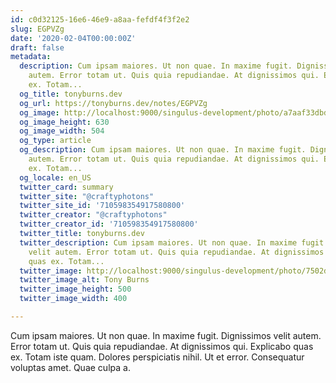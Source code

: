 ```yaml
---
id: c0d32125-16e6-46e9-a8aa-fefdf4f3f2e2
slug: EGPVZg
date: '2020-02-04T00:00:00Z'
draft: false
metadata:
  description: Cum ipsam maiores. Ut non quae. In maxime fugit. Dignissimos velit
    autem. Error totam ut. Quis quia repudiandae. At dignissimos qui. Explicabo quas
    ex. Totam...
  og_title: tonyburns.dev
  og_url: https://tonyburns.dev/notes/EGPVZg
  og_image: http://localhost:9000/singulus-development/photo/a7aaf33dbd0b584a47dea1fc1b3a9bbf.jpeg
  og_image_height: 630
  og_image_width: 504
  og_type: article
  og_description: Cum ipsam maiores. Ut non quae. In maxime fugit. Dignissimos velit
    autem. Error totam ut. Quis quia repudiandae. At dignissimos qui. Explicabo quas
    ex. Totam...
  og_locale: en_US
  twitter_card: summary
  twitter_site: "@craftyphotons"
  twitter_site_id: '710598354917580800'
  twitter_creator: "@craftyphotons"
  twitter_creator_id: '710598354917580800'
  twitter_title: tonyburns.dev
  twitter_description: Cum ipsam maiores. Ut non quae. In maxime fugit. Dignissimos
    velit autem. Error totam ut. Quis quia repudiandae. At dignissimos qui. Explicabo
    quas ex. Totam...
  twitter_image: http://localhost:9000/singulus-development/photo/7502d1526646abf03deb056888635686.jpeg
  twitter_image_alt: Tony Burns
  twitter_image_height: 500
  twitter_image_width: 400

---
```


Cum ipsam maiores. Ut non quae. In maxime fugit. Dignissimos velit autem. Error totam ut. Quis quia repudiandae. At dignissimos qui. Explicabo quas ex. Totam iste quam. Dolores perspiciatis nihil. Ut et error. Consequatur voluptas amet. Quae culpa a.
